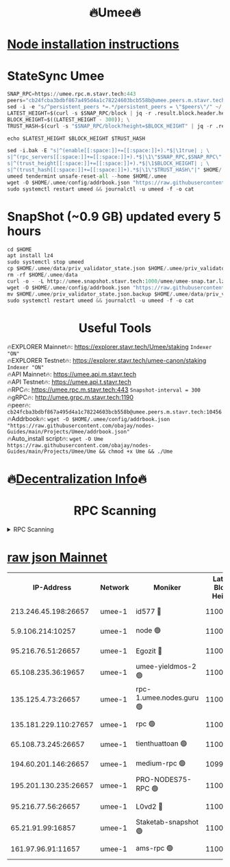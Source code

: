 <h1 align="center"> 🔥Umee🔥</h1>


[Node installation instructions](https://github.com/obajay/nodes-Guides/tree/main/Projects/Umee)
=
# StateSync Umee
```python
SNAP_RPC=https://umee.rpc.m.stavr.tech:443
peers="cb24fcba3bdbf867a495d4a1c78224603bcb558b@umee.peers.m.stavr.tech:10456"
sed -i -e "s/^persistent_peers *=.*/persistent_peers = \"$peers\"/" ~/.umee/config/config.toml
LATEST_HEIGHT=$(curl -s $SNAP_RPC/block | jq -r .result.block.header.height); \
BLOCK_HEIGHT=$((LATEST_HEIGHT - 300)); \
TRUST_HASH=$(curl -s "$SNAP_RPC/block?height=$BLOCK_HEIGHT" | jq -r .result.block_id.hash)

echo $LATEST_HEIGHT $BLOCK_HEIGHT $TRUST_HASH

sed -i.bak -E "s|^(enable[[:space:]]+=[[:space:]]+).*$|\1true| ; \
s|^(rpc_servers[[:space:]]+=[[:space:]]+).*$|\1\"$SNAP_RPC,$SNAP_RPC\"| ; \
s|^(trust_height[[:space:]]+=[[:space:]]+).*$|\1$BLOCK_HEIGHT| ; \
s|^(trust_hash[[:space:]]+=[[:space:]]+).*$|\1\"$TRUST_HASH\"|" $HOME/.umee/config/config.toml
umeed tendermint unsafe-reset-all --home $HOME/.umee
wget -O $HOME/.umee/config/addrbook.json "https://raw.githubusercontent.com/obajay/nodes-Guides/main/Projects/Umee/addrbook.json"
sudo systemctl restart umeed && journalctl -u umeed -f -o cat
```
# SnapShot (~0.9 GB) updated every 5 hours
```python
cd $HOME
apt install lz4
sudo systemctl stop umeed
cp $HOME/.umee/data/priv_validator_state.json $HOME/.umee/priv_validator_state.json.backup
rm -rf $HOME/.umee/data
curl -o - -L http://umee.snapshot.stavr.tech:1000/umee/umee-snap.tar.lz4 | lz4 -c -d - | tar -x -C $HOME/.umee --strip-components 2
wget -O $HOME/.umee/config/addrbook.json "https://raw.githubusercontent.com/obajay/nodes-Guides/main/Projects/Umee/addrbook.json"
mv $HOME/.umee/priv_validator_state.json.backup $HOME/.umee/data/priv_validator_state.json
sudo systemctl restart umeed && journalctl -u umeed -f -o cat
```
 <h1 align="center"> Useful Tools</h1>

🔥EXPLORER Mainnet🔥:      https://explorer.stavr.tech/Umee/staking             `Indexer "ON"` \
🔥EXPLORER Testnet🔥:        https://explorer.stavr.tech/umee-canon/staking      `Indexer "ON"` \
🔥API Mainnet🔥:                   https://umee.api.m.stavr.tech \
🔥API Testnet🔥:                     https://umee.api.t.stavr.tech \
🔥RPC🔥:                           https://umee.rpc.m.stavr.tech:443                     `Snapshot-interval = 300` \
🔥gRPC🔥:                              http://umee.grpc.m.stavr.tech:1190 \
🔥peer🔥:                     `cb24fcba3bdbf867a495d4a1c78224603bcb558b@umee.peers.m.stavr.tech:10456` \
🔥Addrbook🔥:    ```wget -O $HOME/.umee/config/addrbook.json "https://raw.githubusercontent.com/obajay/nodes-Guides/main/Projects/Umee/addrbook.json"``` \
🔥Auto_install script🔥: ```wget -O Ume https://raw.githubusercontent.com/obajay/nodes-Guides/main/Projects/Umee/Ume && chmod +x Ume && ./Ume```

🔥[Decentralization Info](https://github.com/obajay/StateSync-snapshots/tree/main/Projects/Umee/Decentralization)🔥
=

<h1 align="center"> RPC Scanning</h1>

<details>
<summary>RPC Scanning</summary>

<h2 align="center"> We scan nodes in real time every 4 hours. And we provide the final result of RPC endpoints.
We cannot influence the operation of these nodes in any way. </h2>


```python
If Voting Power is higher than 0 --> then the Node is a validator of the network and may be subject to attack and be a potential threat to the chain.
```
```python
We marked such validators with a red symbol
```

</details>

[raw json Mainnet](https://rpc-check.umeem.stavr.tech/umeem/rpc-umeem-result.json)
=



<table><tr><th>IP-Address</th><th>Network</th><th>Moniker</th><th>Latest Block Height</th><th>Earliest Block Height</th><th>Catching Up</th><th>Tx Index</th><th>Voting Power</th><th>Scan Time</th></tr><tr><td>213.246.45.198:26657</td><td>umee-1</td><td>id577 🔴</td><td>11004063</td><td>7100001</td><td>False</td><td>on</td><td>35124374</td><td>2024-03-13T18:11:20.385616220UTC</td></tr><tr><td>5.9.106.214:10257</td><td>umee-1</td><td>node 🟢</td><td>11004070</td><td>7942001</td><td>False</td><td>on</td><td>0</td><td>2024-03-13T18:12:10.685666890UTC</td></tr><tr><td>95.216.76.51:26657</td><td>umee-1</td><td>Egozit 🔴</td><td>11004075</td><td>8262001</td><td>False</td><td>off</td><td>38859234</td><td>2024-03-13T18:12:31.340987453UTC</td></tr><tr><td>65.108.235.36:19657</td><td>umee-1</td><td>umee-yieldmos-2 🟢</td><td>11004055</td><td>9575548</td><td>False</td><td>on</td><td>0</td><td>2024-03-13T18:10:34.926027994UTC</td></tr><tr><td>135.125.4.73:26657</td><td>umee-1</td><td>rpc-1.umee.nodes.guru 🟢</td><td>11004075</td><td>10691018</td><td>False</td><td>on</td><td>0</td><td>2024-03-13T18:12:31.623835980UTC</td></tr><tr><td>135.181.229.110:27657</td><td>umee-1</td><td>rpc 🟢</td><td>11004059</td><td>10754071</td><td>False</td><td>on</td><td>0</td><td>2024-03-13T18:10:59.760105612UTC</td></tr><tr><td>65.108.73.245:26657</td><td>umee-1</td><td>tienthuattoan 🟢</td><td>11004067</td><td>10787155</td><td>False</td><td>on</td><td>0</td><td>2024-03-13T18:11:45.423444579UTC</td></tr><tr><td>194.60.201.146:26657</td><td>umee-1</td><td>medium-rpc 🟢</td><td>10992368</td><td>10823243</td><td>False</td><td>on</td><td>0</td><td>2024-03-13T18:11:26.817828549UTC</td></tr><tr><td>195.201.130.235:26657</td><td>umee-1</td><td>PRO-NODES75-RPC 🟢</td><td>11004071</td><td>10904070</td><td>False</td><td>on</td><td>0</td><td>2024-03-13T18:12:06.368641042UTC</td></tr><tr><td>95.216.77.56:26657</td><td>umee-1</td><td>L0vd2 🔴</td><td>11004077</td><td>10904077</td><td>False</td><td>off</td><td>38601531</td><td>2024-03-13T18:12:46.605405207UTC</td></tr><tr><td>65.21.91.99:16857</td><td>umee-1</td><td>Staketab-snapshot 🟢</td><td>11004067</td><td>10910001</td><td>False</td><td>off</td><td>0</td><td>2024-03-13T18:11:47.765396754UTC</td></tr><tr><td>161.97.96.91:11657</td><td>umee-1</td><td>ams-rpc 🟢</td><td>11004077</td><td>10929930</td><td>False</td><td>on</td><td>0</td><td>2024-03-13T18:12:46.878785774UTC</td></tr></table>
